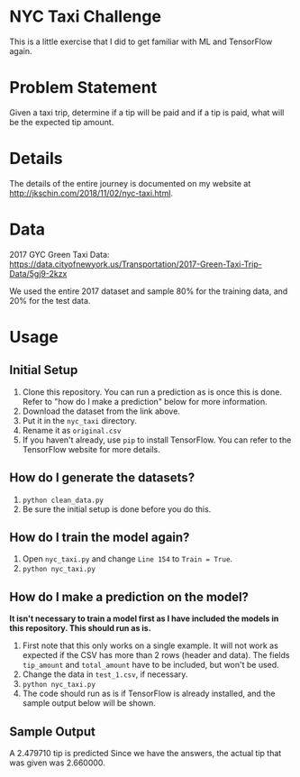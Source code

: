 # NYC Taxi Challenge

This is a little exercise that I did to get familiar with ML and TensorFlow
again.

# Problem Statement

Given a taxi trip, determine if a tip will be paid and if a tip is paid, what
will be the expected tip amount.

# Details

The details of the entire journey is documented on my website at
http://jkschin.com/2018/11/02/nyc-taxi.html.

# Data

2017 GYC Green Taxi Data: https://data.cityofnewyork.us/Transportation/2017-Green-Taxi-Trip-Data/5gj9-2kzx

We used the entire 2017 dataset and sample 80% for the training data, and 20%
for the test data.

# Usage

## Initial Setup

1. Clone this repository. You can run a prediction as is once this is done.
   Refer to "how do I make a prediction" below for more information.
2. Download the dataset from the link above.
3. Put it in the `nyc_taxi` directory.
4. Rename it as `original.csv`
5. If you haven't already, use `pip` to install TensorFlow. You can refer to the
   TensorFlow website for more details.

## How do I generate the datasets?

1. `python clean_data.py`
2. Be sure the initial setup is done before you do this.

## How do I train the model again?

1. Open `nyc_taxi.py` and change `Line 154` to `Train = True`.
2. `python nyc_taxi.py`

## How do I make a prediction on the model?

**It isn't necessary to train a model first as I have included the models in
this repository. This should run as is.**

1. First note that this only works on a single example. It will not work as
   expected if the CSV has more than 2 rows (header and data). The fields
   `tip_amount` and `total_amount` have to be included, but won't be used. 
2. Change the data in `test_1.csv`, if necessary.
3. `python nyc_taxi.py`
4. The code should run as is if TensorFlow is already installed, and the sample
   output below will be shown.

## Sample Output

A 2.479710 tip is predicted
Since we have the answers, the actual tip that was given was 2.660000.

